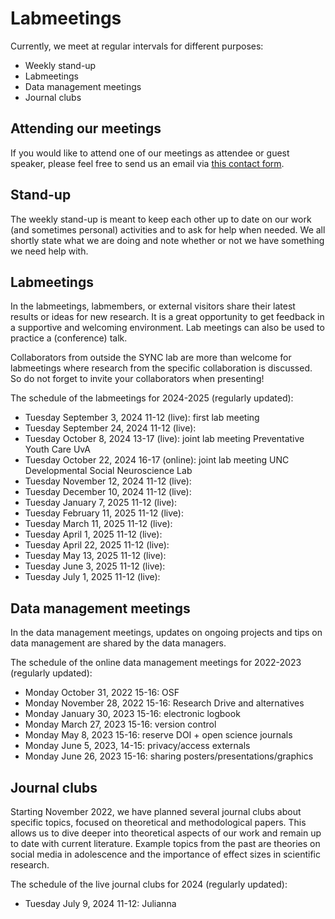 # Labmeetings

Currently, we meet at regular intervals for different purposes:

<ul>

<li>Weekly stand-up</li>

<li>Labmeetings</li>

<li>Data management meetings</li>

<li>Journal clubs</li>

</ul>

## Attending our meetings

If you would like to attend one of our meetings as attendee or guest speaker, please feel free to send us an email via [this contact form](https://erasmus-synclab.nl/contact/).

## Stand-up

The weekly stand-up is meant to keep each other up to date on our work (and sometimes personal) activities and to ask for help when needed. We all shortly state what we are doing and note whether or not we have something we need help with.

## Labmeetings

In the labmeetings, labmembers, or external visitors share their latest results or ideas for new research. It is a great opportunity to get feedback in a supportive and welcoming environment. Lab meetings can also be used to practice a (conference) talk.

Collaborators from outside the SYNC lab are more than welcome for labmeetings where research from the specific collaboration is discussed. So do not forget to invite your collaborators when presenting!

The schedule of the labmeetings for 2024-2025 (regularly updated):

<ul>

<li>Tuesday September 3, 2024 11-12 (live): first lab meeting</li>

<li>Tuesday September 24, 2024 11-12 (live):</li>

<li>Tuesday October 8, 2024 13-17 (live): joint lab meeting Preventative Youth Care UvA</li>

<li>Tuesday October 22, 2024 16-17 (online): joint lab meeting UNC Developmental Social Neuroscience Lab</li>

<li>Tuesday November 12, 2024 11-12 (live):</li>

<li>Tuesday December 10, 2024 11-12 (live):</li>

<li>Tuesday January 7, 2025 11-12 (live):</li>

<li>Tuesday February 11, 2025 11-12 (live):</li>

<li>Tuesday March 11, 2025 11-12 (live):</li>

<li>Tuesday April 1, 2025 11-12 (live):</li>

<li>Tuesday April 22, 2025 11-12 (live):</li>

<li>Tuesday May 13, 2025 11-12 (live):</li>

<li>Tuesday June 3, 2025 11-12 (live):</li>

<li>Tuesday July 1, 2025 11-12 (live):</li>

</ul>

## Data management meetings

In the data management meetings, updates on ongoing projects and tips on data management are shared by the data managers.

The schedule of the online data management meetings for 2022-2023 (regularly updated):

<ul>

<li>Monday October 31, 2022 15-16: OSF</li>

<li>Monday November 28, 2022 15-16: Research Drive and alternatives</li>

<li>Monday January 30, 2023 15-16: electronic logbook</li>

<li>Monday March 27, 2023 15-16: version control</li>

<li>Monday May 8, 2023 15-16: reserve DOI + open science journals</li>

<li>Monday June 5, 2023, 14-15: privacy/access externals</li>

<li>Monday June 26, 2023 15-16: sharing posters/presentations/graphics</li>

</ul>

## Journal clubs

Starting November 2022, we have planned several journal clubs about specific topics, focused on theoretical and methodological papers. This allows us to dive deeper into theoretical aspects of our work and remain up to date with current literature. Example topics from the past are theories on social media in adolescence and the importance of effect sizes in scientific research.

The schedule of the live journal clubs for 2024 (regularly updated):

<ul>

<li>Tuesday July 9, 2024 11-12: Julianna</li>

</ul>
